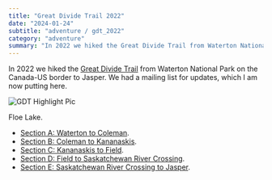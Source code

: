 ```yaml
---
title: "Great Divide Trail 2022"
date: "2024-01-24"
subtitle: "adventure / gdt_2022"
category: "adventure"
summary: "In 2022 we hiked the Great Divide Trail from Waterton National Park on the Canada-US border to Jasper."
---
```


In 2022 we hiked the [Great Divide Trail](https://greatdividetrail.com/) from Waterton National Park on the Canada-US border to Jasper. We had a mailing list for updates, which I am now putting here.

![GDT Highlight Pic](/images/gdt_c_floe.jpg)
<p class="caption">Floe Lake.</p>

- [Section A: Waterton to Coleman](section_a.html).
- [Section B: Coleman to Kananaskis](section_b.html).
- [Section C: Kananaskis to Field](section_c.html).
- [Section D: Field to Saskatchewan River Crossing](section_d.html).
- [Section E: Saskatchewan River Crossing to Jasper](section_e.html).
